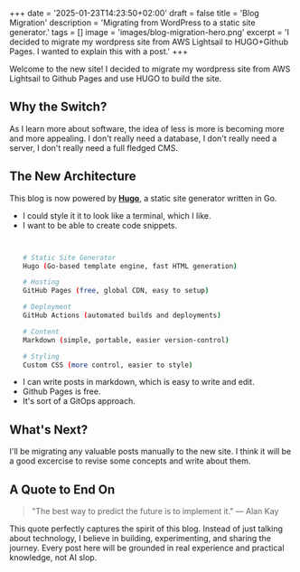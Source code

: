+++
date = '2025-01-23T14:23:50+02:00'
draft = false
title = 'Blog Migration'
description = 'Migrating from WordPress to a static site generator.'
tags = []
image = 'images/blog-migration-hero.png'
excerpt = 'I decided to migrate my wordpress site from AWS Lightsail to HUGO+Github Pages. I wanted to explain this with a post.'
+++

Welcome to the new site! I decided to migrate my wordpress site from AWS Lightsail to Github Pages and use HUGO to build the site.

## Why the Switch?

As I learn more about software, the idea of less is more is becoming more and more appealing.
I don't really need a database, I don't really need a server, I don't really need a full fledged CMS.

## The New Architecture

This blog is now powered by [**Hugo**](https://gohugo.io/), a static site generator written in Go.

- I could style it it to look like a terminal, which I like.
- I want to be able to create code snippets.
    ```bash


    # Static Site Generator
    Hugo (Go-based template engine, fast HTML generation)

    # Hosting
    GitHub Pages (free, global CDN, easy to setup)

    # Deployment
    GitHub Actions (automated builds and deployments)

    # Content
    Markdown (simple, portable, easier version-control)

    # Styling
    Custom CSS (more control, easier to style)
    ```
- I can write posts in markdown, which is easy to write and edit.
- Github Pages is free.
- It's sort of a GitOps approach.

## What's Next?

I'll be migrating any valuable posts manually to the new site.
I think it will be a good excercise to revise some concepts and write about them.

## A Quote to End On

> "The best way to predict the future is to implement it." 
> — Alan Kay

This quote perfectly captures the spirit of this blog. 
Instead of just talking about technology, I believe in building, experimenting, and sharing the journey. 
Every post here will be grounded in real experience and practical knowledge, not AI slop.
